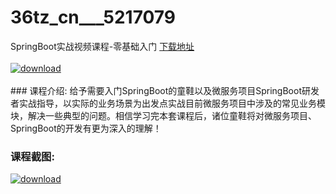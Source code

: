 # 36tz_cn___5217079
SpringBoot实战视频课程-零基础入门
[下载地址](http://www.36tz.cn/article/5217079 "下载地址")
<br/></br>[![download](http://36tz.cn/muke_img/2020_12_12345-3.jpg "下载地址")](http://www.36tz.cn/article/5217079 "下载地址")
<br/></br>### 课程介绍:
给予需要入门SpringBoot的童鞋以及微服务项目SpringBoot研发者实战指导，以实际的业务场景为出发点实战目前微服务项目中涉及的常见业务模块，解决一些典型的问题。相信学习完本套课程后，诸位童鞋将对微服务项目、SpringBoot的开发有更为深入的理解！

### 课程截图:
[![download](http://36tz.cn/muke_img/2020_12_1-98.png "下载地址")](http://www.36tz.cn/article/5217079 "下载地址")

